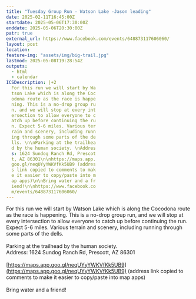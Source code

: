 ```yaml
---
title: "Tuesday Group Run - Watson Lake -Jason leading"
date: 2025-02-11T16:45:00Z
startdate: 2025-05-06T17:30:00Z
enddate: 2025-05-06T20:30:00Z
patr: true
external_url: https://www.facebook.com/events/648873117606060/
layout: post
location: 
feature-img: "assets/img/big-trail.jpg"
lastmod: 2025-05-08T19:28:54Z
outputs:
  - html
  - calendar
ICSDescription: |+2
  For this run we will start by Wa  tson Lake which is along the Coc  odona route as the race is happe  ning. This is a no-drop group ru  n, and we will stop at every int  ersection to allow everyone to c  atch up before continuing the ru  n. Expect 5-6 miles. Various ter  rain and scenery, including runn  ing through some parts of the de  lls. \n\nParking at the trailhea  d by the human society. \nAddres  s: 1624 Sundog Ranch Rd, Prescot  t, AZ 86301\n\nhttps://maps.app.  goo.gl/neqUYyYWKVfKk5UB9 (addres  s link copied to comments to mak  e it easier to copy/paste into m  ap apps)\n\nBring water and a fr  iend!\n\nhttps://www.facebook.co  m/events/648873117606060/
---
```


For this run we will start by Watson Lake which is along the Cocodona route as the race is happening. This is a no-drop group run, and we will stop at every intersection to allow everyone to catch up before continuing the run. Expect 5-6 miles. Various terrain and scenery, including running through some parts of the dells. <br>
  <br>
  Parking at the trailhead by the human society. <br>
  Address&#58; 1624 Sundog Ranch Rd, Prescott, AZ 86301<br>
  <br>
  [https://maps.app.goo.gl/neqUYyYWKVfKk5UB9](https://maps.app.goo.gl/neqUYyYWKVfKk5UB9) (address link copied to comments to make it easier to copy/paste into map apps)<br>
  <br>
  Bring water and a friend!<br>
  <br>
  
